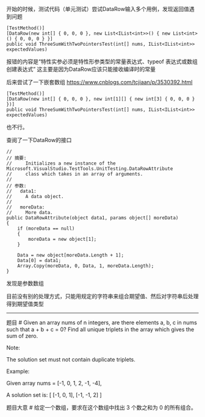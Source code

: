 ﻿开始的时候，测试代码（单元测试）尝试DataRow输入多个用例，发现返回值遇到问题
```
[TestMethod()]
[DataRow(new int[] { 0, 0, 0 }, new List<IList<int>>() { new List<int>() { 0, 0, 0 } }]
public void ThreeSumWithTwoPointersTest(int[] nums, IList<IList<int>> expectedValues)
```
报错的内容是“特性实参必须是特性形参类型的常量表达式、typeof 表达式或数组创建表达式”
这主要是因为DataRow应该只能接收编译时的常量


后来尝试了一下嵌套数组
https://www.cnblogs.com/tcjiaan/p/3530392.html
```
[TestMethod()]
[DataRow(new int[] { 0, 0, 0 }, new int[1][] { new int[3] { 0, 0, 0 } })]
public void ThreeSumWithTwoPointersTest(int[] nums, IList<IList<int>> expectedValues)
```
也不行。


查阅了一下DataRow的接口
```
//
// 摘要:
//     Initializes a new instance of the Microsoft.VisualStudio.TestTools.UnitTesting.DataRowAttribute
//     class which takes in an array of arguments.
//
// 参数:
//   data1:
//     A data object.
//
//   moreData:
//     More data.
public DataRowAttribute(object data1, params object[] moreData)
{
    if (moreData == null)
    {
        moreData = new object[1];
    }

    Data = new object[moreData.Length + 1];
    Data[0] = data1;
    Array.Copy(moreData, 0, Data, 1, moreData.Length);
}
```
发现是参数数组

目前没有别的处理方式，只能用规定的字符串来组合期望值、然后对字符串后处理得到期望值类型

---
题目 #
Given an array nums of n integers, are there elements a, b, c in nums such that a + b + c = 0? Find all unique triplets in the array which gives the sum of zero.

Note:

The solution set must not contain duplicate triplets.

Example:


Given array nums = [-1, 0, 1, 2, -1, -4],

A solution set is:
[
  [-1, 0, 1],
  [-1, -1, 2]
]

题目大意 #
给定一个数组，要求在这个数组中找出 3 个数之和为 0 的所有组合。